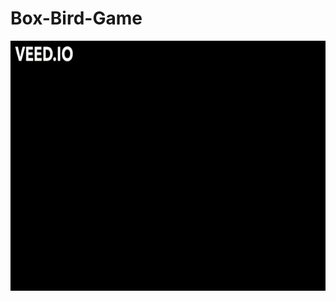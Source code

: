 # Box-Bird-Game
 <p align="center">
  <a href="https://www.hackerrank.com/veerasharma0000">
     <img src="box.gif" width="800" height="400">
  </a></p>

